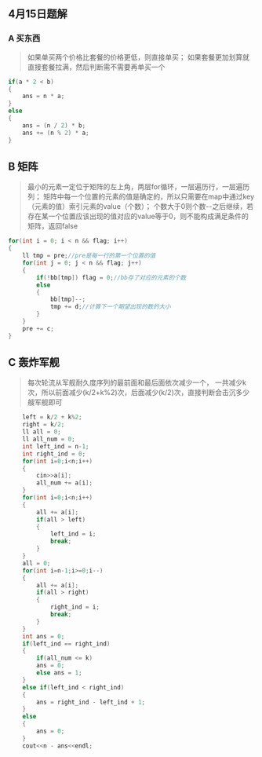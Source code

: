 ## 4月15日题解
### A 买东西

>如果单买两个价格比套餐的价格更低，则直接单买；
>如果套餐更加划算就直接套餐拉满，然后判断需不需要再单买一个

~~~c++
if(a * 2 < b)
{
    ans = n * a;
}
else
{
    ans = (n / 2) * b;
    ans += (n % 2) * a;
}
~~~

## B 矩阵

>最小的元素一定位于矩阵的左上角，两层for循环，一层遍历行，一层遍历列；
>矩阵中每一个位置的元素的值是确定的，所以只需要在map中通过key（元素的值）索引元素的value（个数）；
>个数大于0则个数--之后继续，若存在某一个位置应该出现的值对应的value等于0，则不能构成满足条件的矩阵，返回false

~~~c++
for(int i = 0; i < n && flag; i++) 
{
    ll tmp = pre;//pre是每一行的第一个位置的值
    for(int j = 0; j < n && flag; j++) 
    {
        if(!bb[tmp]) flag = 0;//bb存了对应的元素的个数
        else 
        {
            bb[tmp]--;
            tmp += d;//计算下一个期望出现的数的大小
        }
    }
    pre += c;
}
~~~
## C 轰炸军舰

>每次轮流从军舰耐久度序列的最前面和最后面依次减少一个，
>一共减少k次，所以前面减少(k/2+k%2)次，后面减少(k/2)次，直接判断会击沉多少艘军舰即可

~~~c++
    left = k/2 + k%2;
    right = k/2;
    ll all = 0;
    ll all_num = 0;
    int left_ind = n-1;
    int right_ind = 0;
    for(int i=0;i<n;i++)
    {
        cin>>a[i];
        all_num += a[i];
    }
    for(int i=0;i<n;i++)
    {
        all += a[i];
        if(all > left)
        {
            left_ind = i;
            break;
        }
    }
    all = 0;
    for(int i=n-1;i>=0;i--)
    {
        all += a[i];
        if(all > right)
        {
            right_ind = i;
            break;
        }
    }
    int ans = 0;
    if(left_ind == right_ind)
    {
        if(all_num <= k)
        ans = 0;
        else ans = 1;
    }
    else if(left_ind < right_ind)
    {
        ans = right_ind - left_ind + 1;
    }
    else 
    {
        ans = 0;
    }
    cout<<n - ans<<endl;
~~~